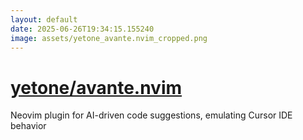 ```yaml
---
layout: default
date: 2025-06-26T19:34:15.155240
image: assets/yetone_avante.nvim_cropped.png
---
```


# [yetone/avante.nvim](https://github.com/yetone/avante.nvim)

Neovim plugin for AI-driven code suggestions, emulating Cursor IDE behavior
